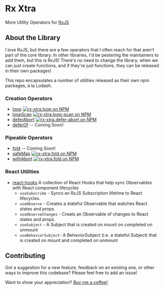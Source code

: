 # Rx Xtra

More Utility Operators for [RxJS](https://rxjs.dev/)

## About the Library

I love RxJS, but there are a few operators that I often reach for that aren't part of the core library.  In other libraries, I'd be pestering the maintainers to add them, but this is RxJS!  There's no need to change the library, when we can just create functions, and if they're just functions, they can be released in their own packages!

This repo encapsulates a number of utilities released as their own npm packages, á la Lodash.

### Creation Operators

* [loop](./packages/loop/) [![rx-xtra.loop on NPM](https://avatars.githubusercontent.com/u/6078720?s=16&v=4)](https://www.npmjs.com/package/rx-xtra.loop)
* [loopScan](./packages/loop-scan/) [![rx-xtra.loop-scan on NPM](https://avatars.githubusercontent.com/u/6078720?s=16&v=4)](https://www.npmjs.com/package/rx-xtra.loop-scan)
* [deferAbort](./packages/defer-abort/) [![rx-xtra.defer-abort on NPM](https://avatars.githubusercontent.com/u/6078720?s=16&v=4)](https://www.npmjs.com/package/rx-xtra.defer-abort)
* [deferOf](./packages/defer-of) -- Coming Soon!

### Pipeable Operators

* [fold](./packages/defer-abort/) -- Coming Soon!
* [safeMap](./packages/safe-map/) [![rx-xtra.fold on NPM](https://avatars.githubusercontent.com/u/6078720?s=16&v=4)](https://www.npmjs.com/package/rx-xtra.safe-map)
* [withAbort](./packages/with-abort/) [![rx-xtra.fold on NPM](https://avatars.githubusercontent.com/u/6078720?s=16&v=4)](https://www.npmjs.com/package/rx-xtra.with-abort)

### React Utilities

* [react-hooks](./packages/react-hooks/) A collection of React Hooks that help sync Observables with React component lifecycles
  * `useSubscribe` - Syncs an RxJS Subscription lifetime to React lifecycles.
  * `useObserve` - Creates a stateful Observable that watches React states and props.
  * `useObserveChanges` - Creats an Observable of changes to React states and props.
  * `useSubject` - A Subject that is created on mount on completed on unmount
  * `useBehaviorSubject`- A BehaviorSubject (i.e. a stateful Subject) that is created on mount and completed on unmount

## Contributing

Got a suggestion for a new feature, feedback on an existing one, or other ways to improve this codebase?  Please feel free to add an issue!

Want to show your appreciation? [Buy me a coffee!](https://ko-fi.com/yesthatjoelshinness)
